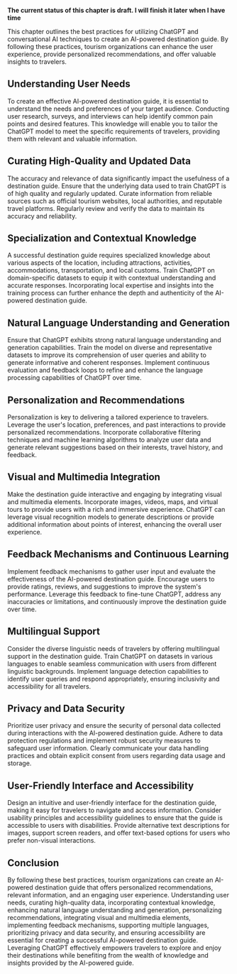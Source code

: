 **The current status of this chapter is draft. I will finish it later when I have time**

This chapter outlines the best practices for utilizing ChatGPT and conversational AI techniques to create an AI-powered destination guide. By following these practices, tourism organizations can enhance the user experience, provide personalized recommendations, and offer valuable insights to travelers.

Understanding User Needs
------------------------

To create an effective AI-powered destination guide, it is essential to understand the needs and preferences of your target audience. Conducting user research, surveys, and interviews can help identify common pain points and desired features. This knowledge will enable you to tailor the ChatGPT model to meet the specific requirements of travelers, providing them with relevant and valuable information.

Curating High-Quality and Updated Data
--------------------------------------

The accuracy and relevance of data significantly impact the usefulness of a destination guide. Ensure that the underlying data used to train ChatGPT is of high quality and regularly updated. Curate information from reliable sources such as official tourism websites, local authorities, and reputable travel platforms. Regularly review and verify the data to maintain its accuracy and reliability.

Specialization and Contextual Knowledge
---------------------------------------

A successful destination guide requires specialized knowledge about various aspects of the location, including attractions, activities, accommodations, transportation, and local customs. Train ChatGPT on domain-specific datasets to equip it with contextual understanding and accurate responses. Incorporating local expertise and insights into the training process can further enhance the depth and authenticity of the AI-powered destination guide.

Natural Language Understanding and Generation
---------------------------------------------

Ensure that ChatGPT exhibits strong natural language understanding and generation capabilities. Train the model on diverse and representative datasets to improve its comprehension of user queries and ability to generate informative and coherent responses. Implement continuous evaluation and feedback loops to refine and enhance the language processing capabilities of ChatGPT over time.

Personalization and Recommendations
-----------------------------------

Personalization is key to delivering a tailored experience to travelers. Leverage the user's location, preferences, and past interactions to provide personalized recommendations. Incorporate collaborative filtering techniques and machine learning algorithms to analyze user data and generate relevant suggestions based on their interests, travel history, and feedback.

Visual and Multimedia Integration
---------------------------------

Make the destination guide interactive and engaging by integrating visual and multimedia elements. Incorporate images, videos, maps, and virtual tours to provide users with a rich and immersive experience. ChatGPT can leverage visual recognition models to generate descriptions or provide additional information about points of interest, enhancing the overall user experience.

Feedback Mechanisms and Continuous Learning
-------------------------------------------

Implement feedback mechanisms to gather user input and evaluate the effectiveness of the AI-powered destination guide. Encourage users to provide ratings, reviews, and suggestions to improve the system's performance. Leverage this feedback to fine-tune ChatGPT, address any inaccuracies or limitations, and continuously improve the destination guide over time.

Multilingual Support
--------------------

Consider the diverse linguistic needs of travelers by offering multilingual support in the destination guide. Train ChatGPT on datasets in various languages to enable seamless communication with users from different linguistic backgrounds. Implement language detection capabilities to identify user queries and respond appropriately, ensuring inclusivity and accessibility for all travelers.

Privacy and Data Security
-------------------------

Prioritize user privacy and ensure the security of personal data collected during interactions with the AI-powered destination guide. Adhere to data protection regulations and implement robust security measures to safeguard user information. Clearly communicate your data handling practices and obtain explicit consent from users regarding data usage and storage.

User-Friendly Interface and Accessibility
-----------------------------------------

Design an intuitive and user-friendly interface for the destination guide, making it easy for travelers to navigate and access information. Consider usability principles and accessibility guidelines to ensure that the guide is accessible to users with disabilities. Provide alternative text descriptions for images, support screen readers, and offer text-based options for users who prefer non-visual interactions.

Conclusion
----------

By following these best practices, tourism organizations can create an AI-powered destination guide that offers personalized recommendations, relevant information, and an engaging user experience. Understanding user needs, curating high-quality data, incorporating contextual knowledge, enhancing natural language understanding and generation, personalizing recommendations, integrating visual and multimedia elements, implementing feedback mechanisms, supporting multiple languages, prioritizing privacy and data security, and ensuring accessibility are essential for creating a successful AI-powered destination guide. Leveraging ChatGPT effectively empowers travelers to explore and enjoy their destinations while benefiting from the wealth of knowledge and insights provided by the AI-powered guide.
